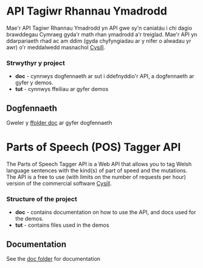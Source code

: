 # API Tagiwr Rhannau Ymadrodd

Mae'r API Tagiwr Rhannau Ymadrodd yn API gwe sy'n caniatáu i chi dagio brawddegau Cymraeg gyda'r math rhan ymadrodd a'r treiglad.
Mae'r API yn ddarpariaeth rhad ac am ddim (gyda chyfyngiadau ar y nifer o alwadau yr awr) o'r meddalwedd masnachol [Cysill](http://www.bangor.ac.uk/canolfanbedwyr/cysgliad.php.cy).

### Strwythyr y project

* **doc** - cynnwys dogfennaeth ar sut i ddefnyddio'r API, a dogfennaeth ar gyfer y demos.
* **tut** - cynnwys ffeiliau ar gyfer demos

## Dogfennaeth

Gweler y [ffolder doc](doc/README.md) ar gyfer dogfennaeth

# Parts of Speech (POS) Tagger API

The Parts of Speech Tagger API is a Web API that allows you to tag Welsh language sentences with the kind(s) of part of speed and the mutations.
The API is a free to use (with limits on the number of requests per hour) version of the commercial software [Cysill](http://www.bangor.ac.uk/canolfanbedwyr/cysgliad.php.en).

### Structure of the project

* **doc** - contains documentation on how to use the API, and docs used for the demos.
* **tut** - contains files used in the demos

## Documentation

See the [doc folder](doc/README.md) for documentation
